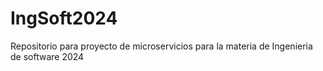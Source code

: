 # IngSoft2024
Repositorio para proyecto de microservicios para la materia de Ingenieria de software 2024

